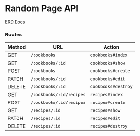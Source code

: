 # Random Page API

[ERD Docs](https://github.com/ddobson/cookbook-nook-api/blob/master/cookbook_nook.pdf)

### Routes
| Method | URL | Action |
|--------|-----|--------|
| GET | `/cookbooks` | `cookbooks#index` |
| GET | `/cookbooks/:id` | `cookbooks#show` |
| POST | `/cookbooks` | `cookbooks#create` |
| PATCH | `/cookbooks/:id` | `cookbooks#edit` |
| DELETE | `/cookbooks/:id` | `cookbooks#destroy` |
| GET | `/cookbooks/:id/recipes` | `recipes#index` |
| POST | `/cookbooks/:id/recipes` | `recipes#create` |
| GET | `/recipes/:id` | `recipes#show` |
| PATCH | `/recipes/:id` | `recipes#edit` |
| DELETE | `/recipes/:id` | `recipes#destroy` |
